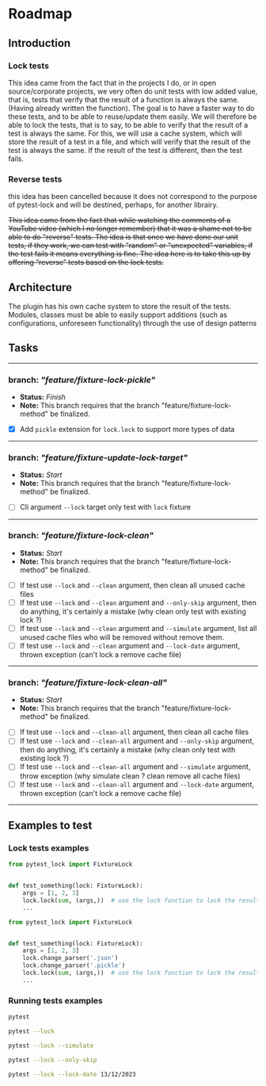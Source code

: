 # Roadmap

## Introduction

### Lock tests

This idea came from the fact that in the projects I do, or in open source/corporate projects, we very often do unit
tests with low added value, that is, tests that verify that the result of a function is always the same. (Having already
written the function). The goal is to have a faster way to do these tests, and to be able to reuse/update them easily.
We will therefore be able to lock the tests, that is to say, to be able to verify that the result of a test is always
the same. For this, we will use a cache system, which will store the result of a test in a file, and which will verify
that the result of the test is always the same. If the result of the test is different, then the test fails.

### Reverse tests

this idea has been cancelled because it does not correspond to the purpose of pytest-lock and will be destined, perhaps, for another librairy.

~~This idea came from the fact that while watching the comments of a YouTube video (which I no longer remember) that it
was a shame not to be able to do "reverse" tests. The idea is that once we have done our unit tests, if they work, we
can test with "random" or "unexpected" variables, if the test fails it means everything is fine. The idea here is to
take this up by offering “reverse” tests based on the lock tests.~~

## Architecture

The plugin has his own cache system to store the result of the tests. Modules, classes must be able to easily support
additions (such as configurations, unforeseen functionality) through the use of design patterns

## Tasks

---

### branch: *"feature/fixture-lock-pickle"*

* **Status:** _Finish_
* **Note:** This branch requires that the branch "feature/fixture-lock-method" be finalized.

- [X] Add `pickle` extension for `lock.lock` to support more types of data

---


### branch: *"feature/fixture-update-lock-target"*

* **Status:** _Start_
* **Note:** This branch requires that the branch "feature/fixture-lock-method" be finalized.

- [ ] Cli argument `--lock` target only test with `lock` fixture

---

### branch: *"feature/fixture-lock-clean"*

* **Status:** _Start_
* **Note:** This branch requires that the branch "feature/fixture-lock-method" be finalized.

- [ ] If test use `--lock` and `--clean` argument, then clean all unused cache files
- [ ] If test use `--lock` and `--clean` argument and `--only-skip` argument, then do anything, it's certainly a mistake (why clean only test with existing lock ?)
- [ ] If test use `--lock` and `--clean` argument and `--simulate` argument, list all unused cache files who will be removed without remove them.
- [ ] If test use `--lock` and `--clean` argument and `--lock-date` argument, thrown exception (can't lock a remove cache file)

---

### branch: *"feature/fixture-lock-clean-all"*

* **Status:** _Start_
* **Note:** This branch requires that the branch "feature/fixture-lock-method" be finalized.

- [ ] If test use `--lock` and `--clean-all` argument, then clean all cache files
- [ ] If test use `--lock` and `--clean-all` argument and `--only-skip` argument, then do anything, it's certainly a mistake (why clean only test with existing lock ?)
- [ ] If test use `--lock` and `--clean-all` argument and `--simulate` argument, throw exception (why simulate clean ? clean remove all cache files)
- [ ] If test use `--lock` and `--clean-all` argument and `--lock-date` argument, thrown exception (can't lock a remove cache file)

---

## Examples to test

### Lock tests examples

```python
from pytest_lock import FixtureLock


def test_something(lock: FixtureLock):
    args = [1, 2, 3]
    lock.lock(sum, (args,))  # use the lock function to lock the result of the test
    ...
``` 

```python
from pytest_lock import FixtureLock


def test_something(lock: FixtureLock):
    args = [1, 2, 3]
    lock.change_parser('.json')
    lock.change_parser('.pickle')
    lock.lock(sum, (args,))  # use the lock function to lock the result of the test
    ...
``` 

### Running tests examples

```bash
pytest
```

```bash
pytest --lock
```

```bash
pytest --lock --simulate
```

```bash
pytest --lock --only-skip
```

```bash
pytest --lock --lock-date 13/12/2023
```
